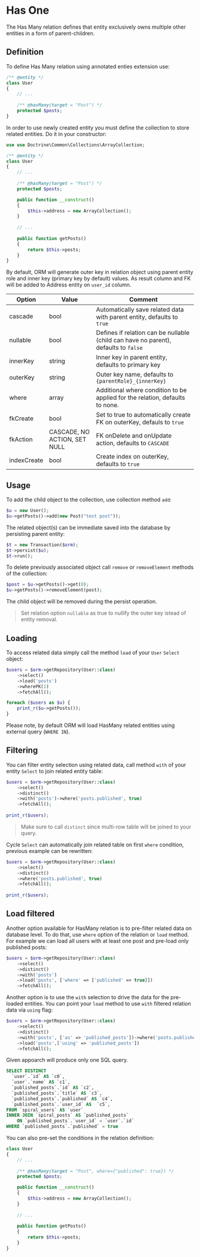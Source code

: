 # Has One
The Has Many relation defines that entity exclusively owns multiple other entities in a form of parent-children.

## Definition
To define Has Many relation using annotated enties extension use:

```php
/** @entity */ 
class User 
{
    // ...
    
    /** @hasMany(target = "Post") */
    protected $posts;
}
```

In order to use newly created entity you must define the collection to store related entities. Do it in your constructor:

```php
use use Doctrine\Common\Collections\ArrayCollection;

/** @entity */ 
class User 
{
    // ...
    
    /** @hasMany(target = "Post") */
    protected $posts;

    public function __construct()
    {
        $this->address = new ArrayCollection();
    }
       
    // ...
    
    public function getPosts()
    {
        return $this->posts;
    }
}
```

By default, ORM will generate outer key in relation object using parent entity role and inner key (primary key by default) values. As result column and FK will be added to Address entity on `user_id` column.

Option      | Value  | Comment
---         | ---    | ----
cascade     | bool   | Automatically save related data with parent entity, defaults to `true`
nullable    | bool   | Defines if relation can be nullable (child can have no parent), defaults to `false`
innerKey    | string | Inner key in parent entity, defaults to primary key
outerKey    | string | Outer key name, defaults to `{parentRole}_{innerKey}`
where       | array  | Additional where condition to be applied for the relation, defaults to none.
fkCreate    | bool   | Set to true to automatically create FK on outerKey, defauls to `true`
fkAction    | CASCADE, NO ACTION, SET NULL | FK onDelete and onUpdate action, defaults to `CASCADE`  
indexCreate | bool   | Create index on outerKey, defaults to `true`

## Usage
To add the child object to the collection, use collection method `add`:

```php
$u = new User();
$u->getPosts()->add(new Post("test post"));
```

The related object(s) can be immediate saved into the database by persisting parent entity:

```php
$t = new Transaction($orm);
$t->persist($u);
$t->run();
```

To delete previously associated object call `remove` or `removeElement` methods of the collection:

```php
$post = $u->getPosts()->get(0);
$u->getPosts()->removeElement(post);
```

The child object will be removed during the persist operation.

> Set relation option `nullable` as true to nullify the outer key istead of entity removal.

## Loading
To access related data simply call the method `load` of your `User` `Select` object:

```php
$users = $orm->getRepository(User::class)
    ->select()
    ->load('posts')
    ->wherePK(1)
    ->fetchAll();

foreach ($users as $u) {  
    print_r($u->getPosts());
}
```

Please note, by default ORM will load HasMany related entities using external query (`WHERE IN`).

## Filtering
You can filter entity selection using related data, call method `with` of your entity `Select` to join related entity table:

```php
$users = $orm->getRepository(User::class)
    ->select()
    ->distinct()
    ->with('posts')->where('posts.published', true)
    ->fetchAll();
    
print_r($users);
```

> Make sure to call `distinct` since multi-row table will be joined to your query.

Cycle `Select` can automatically join related table on first `where` condition, previous example can be rewritten:

```php
$users = $orm->getRepository(User::class)
    ->select()
    ->distinct()
    ->where('posts.published', true)
    ->fetchAll();
    
print_r($users);
```

## Load filtered
Another option available for HasMany relation is to pre-filter related data on database level. To do that, use `where` option of the 
relation or `load` method. For example we can load all users with at least one post and pre-load only published posts:

```php
$users = $orm->getRepository(User::class)
    ->select()
    ->distinct()
    ->with('posts')
    ->load('posts', ['where' => ['published' => true]])
    ->fetchAll();
```

Another option is to use the `with` selection to drive the data for the pre-loaded entities. You can point your `load` method to use 
`with` filtered relation data via `using` flag:

```php
$users = $orm->getRepository(User::class)
    ->select()
    ->distinct()
    ->with('posts', ['as' => 'published_posts'])->where('posts.published', true)
    ->load('posts',['using' => 'published_posts'])
    ->fetchAll();
```

Given appoarch will produce only one SQL query.

```sql
SELECT DISTINCT
  `user`.`id` AS `c0`, 
  `user`.`name` AS `c1`, 
  `published_posts`.`id` AS `c2`, 
  `published_posts`.`title` AS `c3`, 
  `published_posts`.`published` AS `c4`, 
  `published_posts`.`user_id` AS  `c5`, 
FROM `spiral_users` AS `user`
INNER JOIN `spiral_posts` AS `published_posts`
    ON `published_posts`.`user_id` = `user`.`id`
WHERE `published_posts`.`published` = true
```

You can also pre-set the conditions in the relation definition:

```php
class User 
{
    // ...
    
    /** @hasMany(target = "Post", where={"published": true}) */
    protected $posts;

    public function __construct()
    {
        $this->address = new ArrayCollection();
    }
       
    // ...
    
    public function getPosts()
    {
        return $this->posts;
    }
}
```
